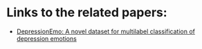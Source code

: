 # Links to the related papers: 

- [DepressionEmo: A novel dataset for multilabel classification of depression emotions](https://arxiv.org/pdf/2401.04655)
